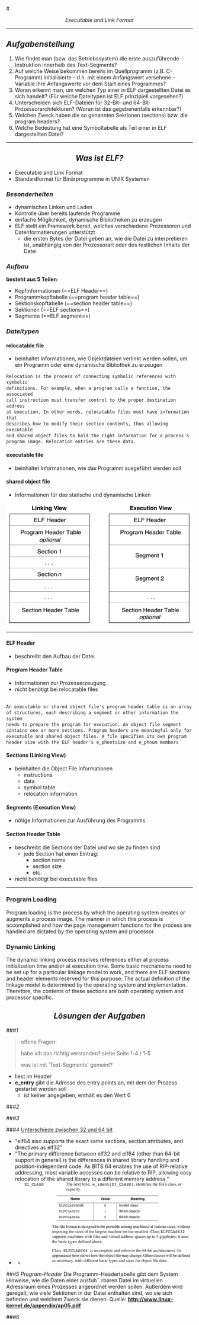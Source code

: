 #<center>_Executable and Link Format_</center>
***
## _Aufgabenstellung_
1. Wie findet man (bzw. das Betriebssystem) die erste auszuführende Instruktion innerhalb des Text-Segments?
2. Auf welche Weise bekommen bereits im Quellprogramm (z.B. C-Programm) initialisierte - d.h. mit einem Anfangswert versehene – Variable ihre Anfangswerte vor dem Start eines Programmes?
3. Woran erkennt man, um welchen Typ einer in ELF dargestellten Datei es sich handelt? (Für welche Dateitypen ist ELF prinzipiell vorgesehen?)
4. Unterscheiden sich ELF-Dateien für 32-Bit- und 64-Bit-Prozessorarchitekturen? (Woran ist das gegebenenfalls erkennbar?)
5. Welchen Zweck haben die so genannten Sektionen (sections) bzw. die program headers?
6. Welche Bedeutung hat eine Symboltabelle als Teil einer in ELF dargestellten Datei?

***

## <center>_Was ist ELF?_</center>
- Executable and Link Format
- Standardformat für Binärprogramme in UNIX Systemen

### _Besonderheiten_
- dynamisches Linken und Laden
- Kontrolle über bereits laufende Programme
- einfache Möglichkeit, dynamische Bibliotheken zu erzeugen
- ELF stellt ein Framework bereit, welches verschiedene Prozessoren und Datenformatierungen unterstützt
	- die ersten Bytes der Datei geben an, wie die Datei zu interpretieren ist, unabhängig von der Prozessorart oder des restlichen Inhalts der Datei

### _Aufbau_
**besteht aus 5 Teilen**:
- Kopfinformationen (==ELF Header==)
- Programmkopftabelle (==program header table==)
- Sektionskopftabelle (==section header table==)
- Sektionen (==ELF sections==)
- Segmente (==ELF segment==)

### _Dateitypen_
#### relocatable file
- beinhaltet Informationen, wie Objektdateien verlinkt werden sollen, um ein Programm oder eine dynamische Bibliothek zu erzeugen

```
Relocation is the process of connecting symbolic references with symbolic
definitions. For example, when a program calls a function, the associated 
call instruction must transfer control to the proper destination address 
at execution. In other words, relocatable files must have information that
describes how to modify their section contents, thus allowing executable 
and shared object files to hold the right information for a process's 
program image. Relocation entries are these data.
```

#### executable file
- beinhaltet Informationen, wie das Programm ausgeführt werden soll

#### shared object file
- Informationen für das statische und dynamische Linken

![](res/linking_executable_view.jpg)

***

#### ELF Header
- beschreibt den Aufbau der Datei

#### Program Header Table
- Informationen zur Prozesserzeugung
- nicht benötigt bei relocatable files

```

An executable or shared object file's program header table is an array 
of structures, each describing a segment or other information the system 
needs to prepare the program for execution. An object file segment 
contains one or more sections. Program headers are meaningful only for
executable and shared object files. A file specifies its own program 
header size with the ELF header's e_phentsize and e_phnum members

```

#### Sections (Linking View)
- beinhalten die Object File Informationen
	- instructions
	- data
	- symbol table
	- relocation information

#### Segments (Execution View)
- nötige Informationen zur Ausführung des Programms

#### Section Header Table
- beschreibt die Sections der Datei und wo sie zu finden sind
	- jede Section hat einen Eintrag:
		- section name
		- section size
		- etc.
- nicht benötigt bei executable files

***

### Program Loading
Program loading is the process by which the operating system creates or augments a process image. The manner in which this process is accomplished and how the page management functions for the process are handled are dictated by the operating system and processor.

### Dynamic Linking
The dynamic linking process resolves references either at process initialization time and/or at execution time. Some basic mechanisms need to be set up for a particular linkage model to work, and there are ELF sections and header elements reserved for this purpose. The actual definition of the linkage model is determined by the operating system and implementation. Therefore, the contents of these sections are both operating system and processor specific. 

## <center>_Lösungen der Aufgaben_</center>
###_1_
> offene Fragen:
> 
> habe ich das richtig verstanden? siehe Seite 1-4 / 1-5
> 
> was ist mit 'Text-Segments' gemeint? 

- liest im Header
- **e_entry** gibt die Adresse des entry points an, mit dem der Prozess gestartet werden soll
	- ist keiner angegeben, enthält es den Wert 0

###_2_


###_3_


###_4_
[Unterschiede zwischen 32 und 64 bit](https://www.tortall.net/projects/yasm/manual/html/objfmt-elf64.html)
- "elf64 also supports the exact same sections, section attributes, and directives as elf32"
- "The primary difference between elf32 and elf64 (other than 64-bit support in general) is the differences in shared library handling and position-independent code. As BITS 64 enables the use of RIP-relative addressing, most variable accesses can be relative to RIP, allowing easy relocation of the shared library to a different memory address."
-	- ![](res/EI_Class.jpg)

###_5_
*Program-Header*
Die Programm-Headertabelle gibt dem System Hinweise, wie die Daten einer ausfuh¨ rbaren
Datei im virtuellen Adressraum eines Prozesses angeordnet werden sollen. Außerdem wird
geregelt, wie viele Sektionen in der Datei enthalten sind, wo sie sich befinden und welchem
Zweck sie dienen.
Quelle: **http://www.linux-kernel.de/appendix/ap05.pdf**




###_6_ 

